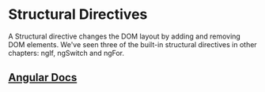 # Structural Directives

A Structural directive changes the DOM layout by adding and removing DOM elements. We've seen three of the built-in structural directives in other chapters: ngIf, ngSwitch and ngFor.

## [Angular Docs](https://angular.io/docs/ts/latest/guide/structural-directives.html)
